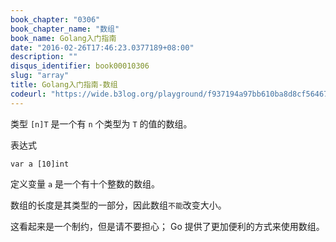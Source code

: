 ```yaml
---
book_chapter: "0306"
book_chapter_name: "数组"
book_name: Golang入门指南
date: "2016-02-26T17:46:23.0377189+08:00"
description: ""
disqus_identifier: book00010306
slug: "array"
title: Golang入门指南-数组
codeurl: "https://wide.b3log.org/playground/f937194a97bb610ba8d8cf56467bded4.go"
---
```


类型 `[n]T` 是一个有 `n` 个类型为 `T` 的值的数组。

表达式

	var a [10]int

定义变量 `a` 是一个有十个整数的数组。

数组的长度是其类型的一部分，因此数组`不能`改变大小。

这看起来是一个制约，但是请不要担心；
Go 提供了更加便利的方式来使用数组。

<!-- ```go
package main

import "fmt"

func main() {
	var a [2]string
	a[0] = "Hello"
	a[1] = "World"
	fmt.Println(a[0], a[1])
	fmt.Println(a)
}

``` -->

